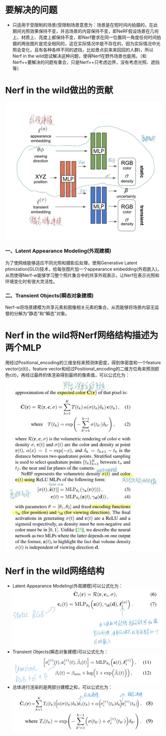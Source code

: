 # 要解决的问题
* 只适用于受限制的场景(受限制场景意思为：场景是在短时间内拍摄的，在此期间光照效果保持不变，并且场景的内容保持不变，即NeRF假设场景在几何上、材质上、亮度上都保持不变，即Nerf要求在同一位置同一角度任何时间拍摄的两张图片是完全相同的，这在实际情况中是不存在的，因为实际情况中光照会变化，且有各种各样不同的遮挡，比如景点前来来回回的人群)，所以Nerf in the wild尝试解决这种问题，使得Nerf在野外场景也能用。（和Nerf++要解决的问题有重合，只是Nerf++只考虑边界，没有考虑光照、遮挡等）

# Nerf in the wild做出的贡献
![pipline](https://github.com/gjgjgjfff/Nerf_Learn/blob/main/img/Nerf%20in%20the%20wild/pipline.jpg)
### 一、Latent Appearance Modeling(外观建模)
为了使网络能够适应不同光照和摄影后处理，使用Generative Latent ptimization(GLO)技术，给每张图片加一个appearance embedding(外观嵌入)，从而使得Nerf-w能够学习整个照片集合中的共享外观表示，让Nerf在表示光照和环境变化时有很大灵活性。
### 二、Transient Objects(瞬态对象建模)
Nerf-w将场景建模为共享元素和图像相关元素的集合，从而能够将场景内容无监督的分解为“静态”和“瞬态”对象。

# Nerf in the wild将Nerf网络结构描述为两个MLP
用经过Positional_encoding的三维坐标来预测体密度，得到体密度和一个feature vector(z(t))，feature vector和经过Positional_encoding的二维方位角来预测颜色c(t)，再经过最终的体渲染得到最终的像素值，可以公式化为：
![Nerf_network](https://github.com/gjgjgjfff/Nerf_Learn/blob/main/img/Nerf%20in%20the%20wild/Nerf_network.jpg)

# Nerf in the wild网络结构
* Latent Appearance Modeling(外观建模)可以公式化为：
![Latent_Appearance_Modeling](https://github.com/gjgjgjfff/Nerf_Learn/blob/main/img/Nerf%20in%20the%20wild/Latent_Appearance_Modeling.jpg)
* Transient Objects(瞬态对象建模)可以公式化为：
![Transient Objects](https://github.com/gjgjgjfff/Nerf_Learn/blob/main/img/Nerf%20in%20the%20wild/Transient_Objects.jpg)
* 总体进行渲染的是两部分建模之和，可以公式化为：
![all_type](https://github.com/gjgjgjfff/Nerf_Learn/blob/main/img/Nerf%20in%20the%20wild/all_type.jpg)